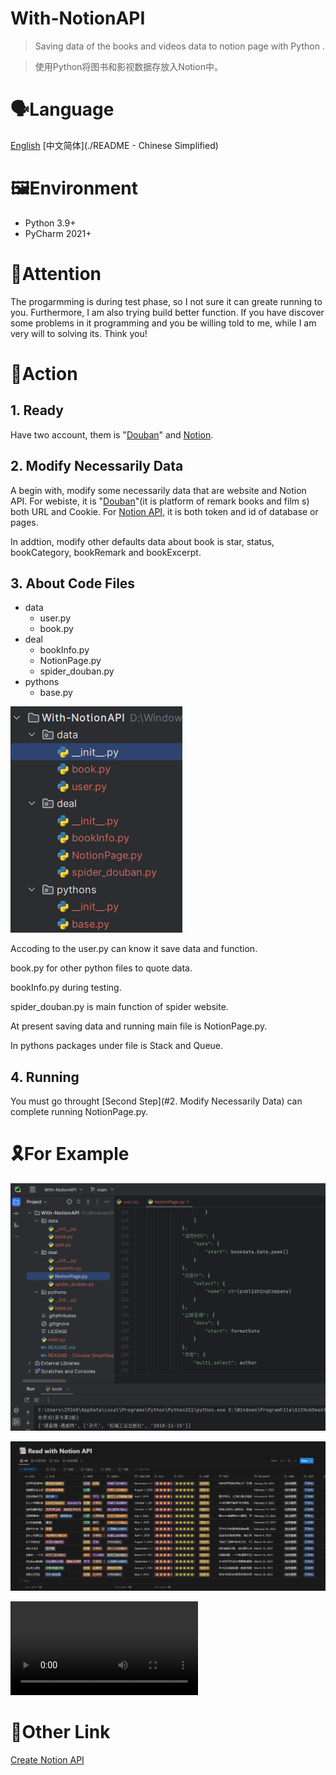 # With-NotionAPI
> Saving data of the books and videos data to notion page with Python . 

>使用Python将图书和影视数据存放入Notion中。

# 🗣️Language  

[English](./README.md)      [中文简体](./README - Chinese Simplified)

# 🖼️Environment

- Python 3.9+
- PyCharm 2021+

# 🎈Attention

The progarmming is during test phase, so I not sure it can greate running to you. Furthermore, I am also trying build better function. If you have discover some problems in it programming and you be willing told to me, while I am very will to solving its. Think you!

# 🤖Action

## 1. Ready

Have two account, them is "[Douban](https://www.douban.com/)" and [Notion](https://www.notion.so/).

## 2. Modify Necessarily Data

A begin with, modify some necessarily data that are website and Notion API. For webiste, it is "[Douban](https://www.douban.com/)"(it is platform of remark books and film s) both  URL and Cookie. For [Notion API](https://developers.notion.com/), it is both token and id of database or pages.



In addtion, modify other defaults data about book is star, status, bookCategory, bookRemark and bookExcerpt. 

## 3. About Code Files

- data
  - user.py
  - book.py
- deal
  - bookInfo.py
  - NotionPage.py
  - spider_douban.py
- pythons
  - base.py

![image-20230331205403009](assets/image-20230331205403009.png)



Accoding to the user.py can know it save data and function.

book.py for other python files to quote data.

bookInfo.py during testing.

spider_douban.py is main function of  spider website.

At present saving data and running main file is NotionPage.py.

In pythons packages under file is Stack and Queue. 

## 4. Running

You must go throught [Second Step](#2. Modify Necessarily Data) can complete running NotionPage.py.

# 🎗️For Example

![image-20230331205442903](assets/image-20230331205442903.png)

![image-20230331205436292](assets/image-20230331205436292.png)

<video src="./assets/Notion APi Operate.mp4"></video>

# 🔗Other Link

[Create Notion API](https://www.notion.so/my-integrations)
